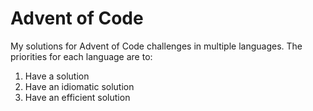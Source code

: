 # Advent of Code
My solutions for Advent of Code challenges in multiple languages. The priorities for each language
are to:

1. Have a solution
2. Have an idiomatic solution
3. Have an efficient solution
